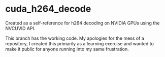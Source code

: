 # cuda_h264_decode
Created as a self-reference for h264 decoding on NVIDIA GPUs using the NVCUVID API.

This branch has the working code. My apologies for the mess of a repository, I created this primarily as a learning exercise and wanted to make it public for anyone running into my same frustration.
